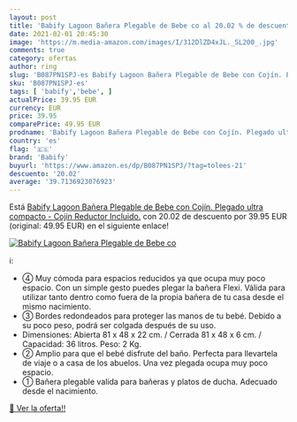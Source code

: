 ```yaml
---
layout: post
title: 'Babify Lagoon Bañera Plegable de Bebe co al 20.02 % de descuento'
date: 2021-02-01 20:45:30
image: 'https://m.media-amazon.com/images/I/312DlZD4xJL._SL200_.jpg'
comments: true
category: ofertas
author: ring
slug: 'B087PN1SPJ-es Babify Lagoon Bañera Plegable de Bebe con Cojín. Plegado...'
sku: 'B087PN1SPJ-es'
tags: [ 'babify','bebe', ]
actualPrice: 39.95 EUR
currency: EUR
price: 39.95
comparePrice: 49.95 EUR
prodname: 'Babify Lagoon Bañera Plegable de Bebe con Cojín. Plegado ultra compacto - Cojin Reductor Incluido.'
country: 'es'
flag: '🇪🇸'
brand: 'Babify'
buyurl: 'https://www.amazon.es/dp/B087PN1SPJ/?tag=tolees-21'
descuento: '20.02'
average: '39.7136923076923'
---
```


Está [Babify Lagoon Bañera Plegable de Bebe con Cojín. Plegado ultra compacto - Cojin Reductor Incluido.](https://www.amazon.es/dp/B087PN1SPJ/?tag=tolees-21) con 20.02 de descuento por 39.95 EUR (original: 49.95 EUR) en el siguiente enlace!

[![Babify Lagoon Bañera Plegable de Bebe co](https://m.media-amazon.com/images/I/312DlZD4xJL._SL200_.jpg)](https://www.amazon.es/dp/B087PN1SPJ/?tag=tolees-21)

ℹ️:

- ④ Muy cómoda para espacios reducidos ya que ocupa muy poco espacio. Con un simple gesto puedes plegar la bañera Flexi. Válida para utilizar tanto dentro como fuera de la propia bañera de tu casa desde el mismo nacimiento.
- ③ Bordes redondeados para proteger las manos de tu bebé. Debido a su poco peso, podrá ser colgada después de su uso.
- Dimensiones: Abierta 81 x 48 x 22 cm. / Cerrada 81 x 48 x 6 cm. / Capacidad: 36 litros. Peso: 2 Kg.
- ② Amplio para que el bebé disfrute del baño. Perfecta para llevartela de viaje o a casa de los abuelos. Una vez plegada ocupa muy poco espacio.
- ① Bañera plegable valida para bañeras y platos de ducha. Adecuado desde el nacimiento.

[🛒 Ver la oferta!!](https://www.amazon.es/dp/B087PN1SPJ/?tag=tolees-21)
